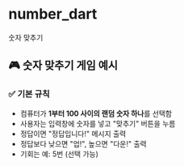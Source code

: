 # number_dart
숫자 맞추기

## 🎮 숫자 맞추기 게임 예시

### ✅ 기본 규칙

- 컴퓨터가 **1부터 100 사이의 랜덤 숫자 하나**를 선택함
- 사용자는 입력창에 숫자를 넣고 "맞추기" 버튼을 누름
- 정답이면 "정답입니다!" 메시지 출력
- 정답보다 낮으면 "업!", 높으면 "다운!" 출력
- 기회는 예: 5번 (선택 가능)